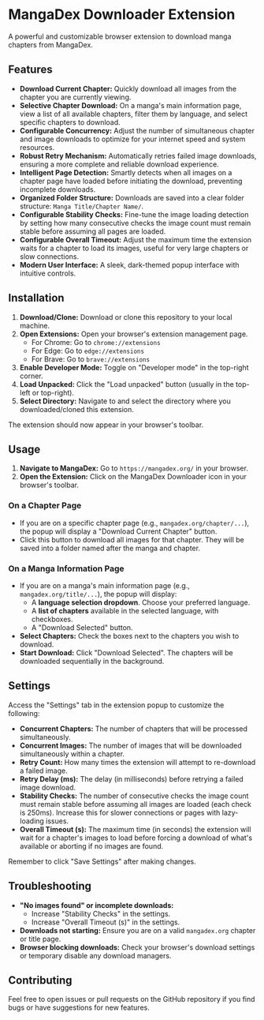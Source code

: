 # MangaDex Downloader Extension

A powerful and customizable browser extension to download manga chapters from MangaDex.

## Features

-   **Download Current Chapter:** Quickly download all images from the chapter you are currently viewing.
-   **Selective Chapter Download:** On a manga's main information page, view a list of all available chapters, filter them by language, and select specific chapters to download.
-   **Configurable Concurrency:** Adjust the number of simultaneous chapter and image downloads to optimize for your internet speed and system resources.
-   **Robust Retry Mechanism:** Automatically retries failed image downloads, ensuring a more complete and reliable download experience.
-   **Intelligent Page Detection:** Smartly detects when all images on a chapter page have loaded before initiating the download, preventing incomplete downloads.
-   **Organized Folder Structure:** Downloads are saved into a clear folder structure: `Manga Title/Chapter Name/`.
-   **Configurable Stability Checks:** Fine-tune the image loading detection by setting how many consecutive checks the image count must remain stable before assuming all pages are loaded.
-   **Configurable Overall Timeout:** Adjust the maximum time the extension waits for a chapter to load its images, useful for very large chapters or slow connections.
-   **Modern User Interface:** A sleek, dark-themed popup interface with intuitive controls.

## Installation

1.  **Download/Clone:** Download or clone this repository to your local machine.
2.  **Open Extensions:** Open your browser's extension management page.
    -   For Chrome: Go to `chrome://extensions`
    -   For Edge: Go to `edge://extensions`
    -   For Brave: Go to `brave://extensions`
3.  **Enable Developer Mode:** Toggle on "Developer mode" in the top-right corner.
4.  **Load Unpacked:** Click the "Load unpacked" button (usually in the top-left or top-right).
5.  **Select Directory:** Navigate to and select the directory where you downloaded/cloned this extension.

The extension should now appear in your browser's toolbar.

## Usage

1.  **Navigate to MangaDex:** Go to `https://mangadex.org/` in your browser.
2.  **Open the Extension:** Click on the MangaDex Downloader icon in your browser's toolbar.

### On a Chapter Page

-   If you are on a specific chapter page (e.g., `mangadex.org/chapter/...`), the popup will display a "Download Current Chapter" button.
-   Click this button to download all images for that chapter. They will be saved into a folder named after the manga and chapter.

### On a Manga Information Page

-   If you are on a manga's main information page (e.g., `mangadex.org/title/...`), the popup will display:
    -   A **language selection dropdown**. Choose your preferred language.
    -   A **list of chapters** available in the selected language, with checkboxes.
    -   A "Download Selected" button.
-   **Select Chapters:** Check the boxes next to the chapters you wish to download.
-   **Start Download:** Click "Download Selected". The chapters will be downloaded sequentially in the background.

## Settings

Access the "Settings" tab in the extension popup to customize the following:

-   **Concurrent Chapters:** The number of chapters that will be processed simultaneously.
-   **Concurrent Images:** The number of images that will be downloaded simultaneously within a chapter.
-   **Retry Count:** How many times the extension will attempt to re-download a failed image.
-   **Retry Delay (ms):** The delay (in milliseconds) before retrying a failed image download.
-   **Stability Checks:** The number of consecutive checks the image count must remain stable before assuming all images are loaded (each check is 250ms). Increase this for slower connections or pages with lazy-loading issues.
-   **Overall Timeout (s):** The maximum time (in seconds) the extension will wait for a chapter's images to load before forcing a download of what's available or aborting if no images are found.

Remember to click "Save Settings" after making changes.

## Troubleshooting

-   **"No images found" or incomplete downloads:**
    -   Increase "Stability Checks" in the settings.
    -   Increase "Overall Timeout (s)" in the settings.
-   **Downloads not starting:** Ensure you are on a valid `mangadex.org` chapter or title page.
-   **Browser blocking downloads:** Check your browser's download settings or temporary disable any download managers.

## Contributing

Feel free to open issues or pull requests on the GitHub repository if you find bugs or have suggestions for new features.